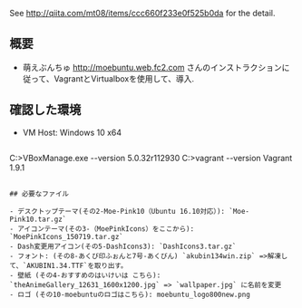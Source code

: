 ﻿See http://qiita.com/mt08/items/ccc660f233e0f525b0da for the detail.

## 概要
- 萌えぶんちゅ http://moebuntu.web.fc2.com さんのインストラクションに従って、VagrantとVirtualboxを使用して、導入.

## 確認した環境
- VM Host: Windows 10 x64 

    ```
C:\>VBoxManage.exe --version
5.0.32r112930
C:\>vagrant --version
Vagrant 1.9.1
```

## 必要なファイル

- デスクトップテーマ(その2-Moe-Pink10（Ubuntu 16.10対応）): `Moe-Pink10.tar.gz`
- アイコンテーマ(その3-（MoePinkIcons）をここから): `MoePinkIcons_150719.tar.gz`
- Dash変更用アイコン(その5-DashIcons3): `DashIcons3.tar.gz`
- フォント: (その8-あくび印ふぉんと7号-あくびん) `akubin134win.zip` =>解凍して、`AKUBIN1.34.TTF`を取り出す。
- 壁紙 (その4-おすすめのはいけいは こちら): `theAnimeGallery_12631_1600x1200.jpg` => `wallpaper.jpg` に名前を変更
- ロゴ (その10-moebuntuのロゴはこちら): moebuntu_logo800new.png

    
